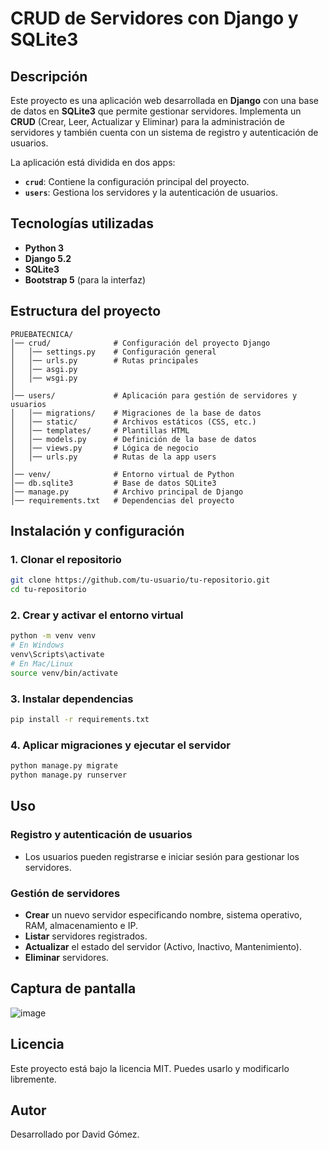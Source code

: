 # CRUD de Servidores con Django y SQLite3

## Descripción
Este proyecto es una aplicación web desarrollada en **Django** con una base de datos en **SQLite3** que permite gestionar servidores. Implementa un **CRUD** (Crear, Leer, Actualizar y Eliminar) para la administración de servidores y también cuenta con un sistema de registro y autenticación de usuarios.

La aplicación está dividida en dos apps:
- **`crud`**: Contiene la configuración principal del proyecto.
- **`users`**: Gestiona los servidores y la autenticación de usuarios.

## Tecnologías utilizadas
- **Python 3**
- **Django 5.2**
- **SQLite3**
- **Bootstrap 5** (para la interfaz)

## Estructura del proyecto
```
PRUEBATECNICA/
│── crud/              # Configuración del proyecto Django
│   │── settings.py    # Configuración general
│   │── urls.py        # Rutas principales
│   │── asgi.py        
│   │── wsgi.py        
│
│── users/             # Aplicación para gestión de servidores y usuarios
│   │── migrations/    # Migraciones de la base de datos
│   │── static/        # Archivos estáticos (CSS, etc.)
│   │── templates/     # Plantillas HTML
│   │── models.py      # Definición de la base de datos
│   │── views.py       # Lógica de negocio
│   │── urls.py        # Rutas de la app users
│
│── venv/              # Entorno virtual de Python
│── db.sqlite3         # Base de datos SQLite3
│── manage.py          # Archivo principal de Django
│── requirements.txt   # Dependencias del proyecto
```

## Instalación y configuración
### 1. Clonar el repositorio
```bash
git clone https://github.com/tu-usuario/tu-repositorio.git
cd tu-repositorio
```

### 2. Crear y activar el entorno virtual
```bash
python -m venv venv
# En Windows
venv\Scripts\activate
# En Mac/Linux
source venv/bin/activate
```

### 3. Instalar dependencias
```bash
pip install -r requirements.txt
```

### 4. Aplicar migraciones y ejecutar el servidor
```bash
python manage.py migrate
python manage.py runserver
```

## Uso
### Registro y autenticación de usuarios
- Los usuarios pueden registrarse e iniciar sesión para gestionar los servidores.

### Gestión de servidores
- **Crear** un nuevo servidor especificando nombre, sistema operativo, RAM, almacenamiento e IP.
- **Listar** servidores registrados.
- **Actualizar** el estado del servidor (Activo, Inactivo, Mantenimiento).
- **Eliminar** servidores.

## Captura de pantalla
![image](https://github.com/user-attachments/assets/71db9031-1161-46dc-ad46-20c9d847eb88)


## Licencia
Este proyecto está bajo la licencia MIT. Puedes usarlo y modificarlo libremente.

## Autor
Desarrollado por David Gómez.

